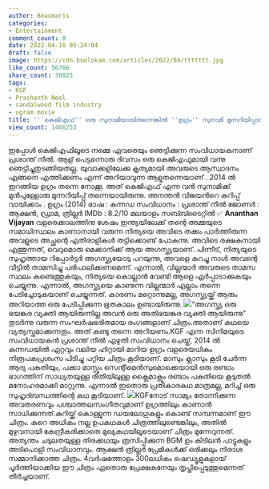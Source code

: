 ```yaml
---
author: Beaumaris
categories:
- Entertainment
comment_count: 0
date: 2022-04-16 05:24:04
draft: false
image: https://cdn.boolokam.com/articles/2022/04/ttttttt.jpg
like_count: 56766
share_count: 30825
tags:
- KGF
- Prashanth Neel
- sandalwood film industry
- ugram movie
title: '''കെജിഎഫ്'' ഒരു സുനാമിയായിരുന്നെങ്കിൽ ''ഉഗ്രം'' സുനാമി മുന്നറിയിപ്പായിരുന്നു'
view_count: 1466253
---
```


ഇപ്പോൾ കെജിഎഫിലൂടെ നമ്മെ ഏവരെയും ഞെട്ടിക്കുന്ന സംവിധായകനാണ് പ്രശാന്ത് നീൽ. ആള് പെട്ടന്നൊരു ദിവസം ഒരു കെജിഎഫുമായി വന്നു ഞെട്ടിച്ചുതുടങ്ങിയതല്ല. യുവാക്കളിലേക്കു കൃത്യമായി അവരുടെ ആസ്വാദനം എങ്ങനെ എത്തിക്കണം എന്ന് അറിയാവുന്ന ആളുതന്നെയാണ് . 2014 ൽ ഇറങ്ങിയ ഉഗ്രം തന്നെ നോക്കൂ. അത് കെജിഎഫ് എന്ന വൻ സുനാമിക്ക് മുൻപുള്ളോരു മുന്നറിയിപ്പ് തന്നെയായിരുന്നു. അനന്തൻ വിജയൻറെ കുറിപ്പ് വായിക്കാം . ഉഗ്രം (2014) ഭാഷ : കന്നഡ സംവിധാനം : പ്രശാന്ത് നീൽ ജോണർ : ആക്ഷൻ, ഡ്രാമ, ത്രില്ലർ IMDb : 8.2/10 മലയാളം സബ്ബ്ടൈറ്റിൽ ✅ **Ananthan Vijayan** വളരെക്കാലത്തിനു ശേഷം ഇന്ത്യയിലേക്ക്‌ തന്റെ അമ്മയുടെ സമാധിസ്ഥലം കാണാനായി വരുന്ന നിത്യയെ അവിടെ തക്കം പാർത്തിരുന്ന അവളുടെ അച്ഛന്റെ എതിരാളികൾ തട്ടിക്കൊണ്ട് പോകുന്നു. അവിടെ രക്ഷകനായി എത്തുന്നത്, വെറുമൊരു മെക്കാനിക്ക് ആയ അഗസ്ത്യയാണ്. പിന്നീട്, നിത്യയുടെ സുഹൃത്തായ റിപ്പോർട്ടർ അഗസ്ത്യയോടു പറയുന്നു, അവളെ കുറച്ചു നാൾ അവന്റെ വീട്ടിൽ താമസിച്ചു പരിപാലിക്കണമെന്ന്. എന്നാൽ, വില്ലന്മാർ അവരുടെ താമസ സ്ഥലം കണ്ടെത്തുകയും, നിത്യയെ കൊല്ലാൻ വേണ്ടി ആളെ ഏർപ്പാടാക്കുകയും ചെയ്യുന്നു. എന്നാൽ, അഗസ്ത്യയെ കാണുന്ന വില്ലന്മാർ എല്ലാം തന്നെ പേടിച്ചോടുകയാണ് ചെയ്യുന്നത്. കാരണം മറ്റൊന്നുമല്ല, അഗസ്ത്യയ്ക്ക് ആരും അറിയാത്ത ഒരു പേടിപ്പിക്കുന്ന ഭൂതകാലം ഉണ്ടായിരുന്നു. ![](https://cdn.boolokam.com/articles/2022/04/ttttttt.jpg)“അഗസ്ത്യ ഒരു ഭയങ്കര വ്യക്തി ആയിരുന്നില്ല അവൻ ഒരു അതിഭയങ്കര വ്യക്തി ആയിരുന്നു” തുടര്‍ന്നു വരുന്ന സംഘര്‍ഷഭരിതമായ രംഗങ്ങളാണ് ചിത്രം.അതാണ്‌ കഥയെ വ്യത്യസ്തമാക്കുന്നതും. അത് കണ്ടു തന്നെ അറിയണം.KGF എന്ന സിനിമയുടെ സംവിധായകൻ പ്രശാന്ത് നീൽ എഴുതി സംവിധാനം ചെയ്ത്, 2014 ൽ കന്നഡയിൽ ഏറ്റവും വലിയ ഹിറ്റായി മാറിയ ഉഗ്രം വളരെയധികം നിരൂപകപ്രശംസ പിടിച്ചു പറ്റിയ ചിത്രം കൂടിയാണ്. മാസും ക്ലാസും കൂടി ചേർന്ന ആദ്യ പകുതിയും, പക്കാ മാസ്സും സെന്റിമെൻസുമൊക്കെയായി ഒരു രണ്ടാം ഭാഗത്തിന് സാധ്യതയുള്ള രീതിയിലുള്ള ക്ലൈമാക്സും രണ്ടാം പകുതിയെ കൂടുതൽ മനോഹരമാക്കി മാറ്റുന്നു. എന്നാൽ ഇതൊരു പ്രതികാരകഥ മാത്രമല്ല, മറിച്ച് ഒരു സുഹൃദ്ബന്ധത്തിന്റെ കഥ കൂടിയാണ്. ![](https://cdn.boolokam.com/articles/2022/04/32647906.webp)KGFനോട് സാമ്യം തോന്നിക്കുന്ന അവതരണവും പശ്ചാത്തലസംഗീതവുമാണ് ഉഗ്രത്തിലും കാണാൻ സാധിക്കുന്നത്.കുറിയ്ക്ക് കൊള്ളുന്ന ഡയലോഗുകളും കൊണ്ട് സമ്പന്നമാണ് ഈ ചിത്രം. കുറെ അധികം നല്ല ഉപകഥകൾ ചിത്രത്തിലുണ്ടെങ്കിലും, അതിൽ മുഴുവനായി കേന്ദ്രീകരിക്കാതെ മുഖ്യകഥയിലൂടെയാണ് ചിത്രം മുന്നേറുന്നത്. അത്യന്തം ചടുലതയുള്ള തിരക്കഥയും ത്രസിപ്പിക്കുന്ന BGM ഉം കിടിലന്‍ പാട്ടുകളും അടിപൊളി സംവിധാനവും. ആക്ഷൻ ത്രില്ലർ പ്രേമികൾക്ക് ഒരിക്കലും നിരാശ സമ്മാനിക്കാത്ത ചിത്രം. 4വർഷത്തോളം 300ലധികം ഷെഡ്യൂളുകളായ് പൂർത്തിയാക്കിയ ഈ ചിത്രം ഏതൊരു പ്രേക്ഷകനേയും തൃപ്തിപ്പെടുത്തുമെന്നത് തീർച്ചയാണ്.